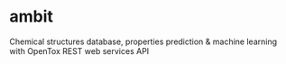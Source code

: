 # ambit
Chemical structures database, properties prediction &amp; machine learning with OpenTox REST web services API
